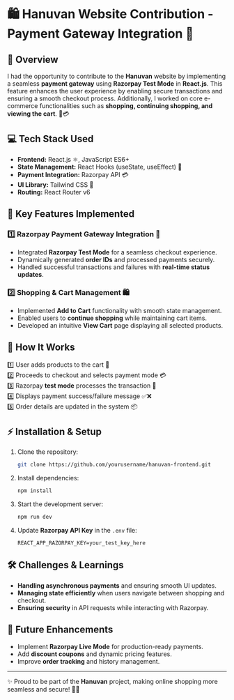 # 🛍️ Hanuvan Website Contribution - Payment Gateway Integration 🚀
## 📌 Overview
I had the opportunity to contribute to the **Hanuvan** website by implementing a seamless **payment gateway** using **Razorpay Test Mode** in **React.js**. This feature enhances the user experience by enabling secure transactions and ensuring a smooth checkout process. Additionally, I worked on core e-commerce functionalities such as **shopping, continuing shopping, and viewing the cart**. 🛒💳

## 💻 Tech Stack Used
- **Frontend:** React.js ⚛️, JavaScript ES6+ 
- **State Management:** React Hooks (useState, useEffect) 🔄
- **Payment Integration:** Razorpay API 💳
- **UI Library:** Tailwind CSS 🎨
- **Routing:** React Router v6 

## 🔑 Key Features Implemented
### 1️⃣ Razorpay Payment Gateway Integration 💸
- Integrated **Razorpay Test Mode** for a seamless checkout experience.
- Dynamically generated **order IDs** and processed payments securely.
- Handled successful transactions and failures with **real-time status updates**.

### 2️⃣ Shopping & Cart Management 🛍️
- Implemented **Add to Cart** functionality with smooth state management.
- Enabled users to **continue shopping** while maintaining cart items.
- Developed an intuitive **View Cart** page displaying all selected products.

## 🚀 How It Works
1️⃣ User adds products to the cart 🛒  
2️⃣ Proceeds to checkout and selects payment mode 💳  
3️⃣ Razorpay **test mode** processes the transaction 🔄  
4️⃣ Displays payment success/failure message ✅❌  
5️⃣ Order details are updated in the system 📦

## ⚡ Installation & Setup
1. Clone the repository:
   ```sh
   git clone https://github.com/yourusername/hanuvan-frontend.git
   ```
2. Install dependencies:
   ```sh
   npm install
   ```
3. Start the development server:
   ```sh
   npm run dev
   ```
4. Update **Razorpay API Key** in the `.env` file:
   ```env
   REACT_APP_RAZORPAY_KEY=your_test_key_here
   ```

## 🛠️ Challenges & Learnings
- **Handling asynchronous payments** and ensuring smooth UI updates.
- **Managing state efficiently** when users navigate between shopping and checkout.
- **Ensuring security** in API requests while interacting with Razorpay.

## 🔮 Future Enhancements
- Implement **Razorpay Live Mode** for production-ready payments.
- Add **discount coupons** and dynamic pricing features.
- Improve **order tracking** and history management.

---
✨ Proud to be part of the **Hanuvan** project, making online shopping more seamless and secure! 🚀💙


